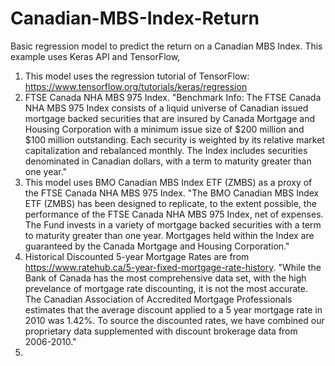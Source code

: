 # Canadian-MBS-Index-Return
Basic regression model to predict the return on a Canadian MBS Index. This example uses Keras API and TensorFlow,

1. This model uses the regression tutorial of TensorFlow: https://www.tensorflow.org/tutorials/keras/regression
2. FTSE Canada NHA MBS 975 Index. "Benchmark Info: The FTSE Canada NHA MBS 975 Index consists of a liquid universe of Canadian issued mortgage backed securities that are insured by Canada Mortgage and Housing Corporation with a minimum issue size of $200 million and $100 million outstanding. Each security is weighted by its relative market capitalization and rebalanced monthly. The Index includes securities denominated in Canadian dollars, with a term to maturity greater than one year."
3. This model uses BMO Canadian MBS Index ETF (ZMBS) as a proxy of the FTSE Canada NHA MBS 975 Index. "The BMO Canadian MBS Index ETF (ZMBS) has been designed to replicate, to the extent possible, the performance of the FTSE Canada NHA MBS 975 Index, net of expenses. The Fund invests in a variety of mortgage backed securities with a term to maturity greater than one year. Mortgages held within the Index are guaranteed by the Canada Mortgage and Housing Corporation."
4. Historical Discounted 5-year Mortgage Rates are from https://www.ratehub.ca/5-year-fixed-mortgage-rate-history. "While the Bank of Canada has the most comprehensive data set, with the high prevelance of mortgage rate discounting, it is not the most accurate. The Canadian Association of Accredited Mortgage Professionals estimates that the average discount applied to a 5 year mortgage rate in 2010 was 1.42%. To source the discounted rates, we have combined our proprietary data supplemented with discount brokerage data from 2006-2010."
5.  
